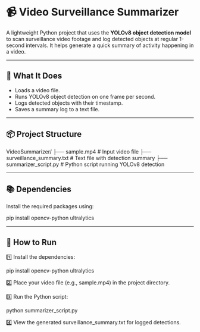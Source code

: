 # 📹 Video Surveillance Summarizer

A lightweight Python project that uses the **YOLOv8 object detection model** to scan surveillance video footage and log detected objects at regular 1-second intervals. It helps generate a quick summary of activity happening in a video.

---

## 📖 What It Does

- Loads a video file.
- Runs YOLOv8 object detection on one frame per second.
- Logs detected objects with their timestamp.
- Saves a summary log to a text file.

---

## 📦 Project Structure

VideoSummarizer/
├── sample.mp4 # Input video file
├── surveillance_summary.txt # Text file with detection summary
├── summarizer_script.py # Python script running YOLOv8 detection


---

## 📚 Dependencies

Install the required packages using:

pip install opencv-python ultralytics

---

## 🚀 How to Run

1️⃣ Install the dependencies:

pip install opencv-python ultralytics

2️⃣ Place your video file (e.g., sample.mp4) in the project directory.

3️⃣ Run the Python script:

python summarizer_script.py

4️⃣ View the generated surveillance_summary.txt for logged detections.